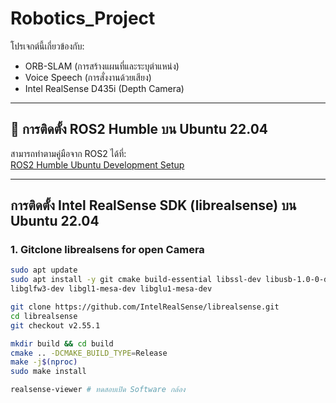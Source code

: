 # Robotics_Project

โปรเจกต์นี้เกี่ยวข้องกับ:
- ORB-SLAM (การสร้างแผนที่และระบุตำแหน่ง)
- Voice Speech (การสั่งงานด้วยเสียง)
- Intel RealSense D435i (Depth Camera)

---
## 🔹 การติดตั้ง ROS2 Humble บน Ubuntu 22.04
สามารถทำตามคู่มือจาก ROS2 ได้ที่:  
[ROS2 Humble Ubuntu Development Setup](https://docs.ros.org/en/humble/Installation/Alternatives/Ubuntu-Development-Setup.html)

---
## การติดตั้ง Intel RealSense SDK (librealsense) บน Ubuntu 22.04

### 1. Gitclone librealsens for open Camera
```bash
sudo apt update
sudo apt install -y git cmake build-essential libssl-dev libusb-1.0-0-dev pkg-config \
libglfw3-dev libgl1-mesa-dev libglu1-mesa-dev

git clone https://github.com/IntelRealSense/librealsense.git
cd librealsense
git checkout v2.55.1

mkdir build && cd build
cmake .. -DCMAKE_BUILD_TYPE=Release
make -j$(nproc)
sudo make install

realsense-viewer # ทดสอบเปิด Software กล้อง

